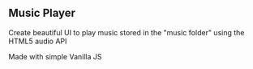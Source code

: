 ## Music Player

Create beautiful UI to play music stored in the "music folder" using the HTML5 audio API

Made with simple Vanilla JS 

